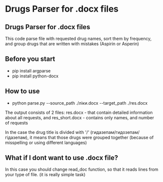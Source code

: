 # Drugs Parser for .docx files


## Drugs Parser for .docx files
This  code parse file with requested drug names, sort them by frequency, and group drugs that are written with mistakes (Aspirin or Asperin)

## Before you start
- pip install argparse
- pip install python-docx

## How to use
- python parse.py --source_path ./ліки.docx --target_path ./res.docx


 The output consists of 2 files: res.docx - that contain detailed information about all requests, and res_short.docx - contains only names, and number of requests 
 
 In the case the drug title is divided with '/' (гидазепам/гидозепам/гідазепам), it means that those drugs were grouped together (because of misspelling or using different languages) 
## What if I dont want to use .docx file?
 In this case you should change read_doc function, so that it reads lines from your type of file. (it is really simple task) 
 

